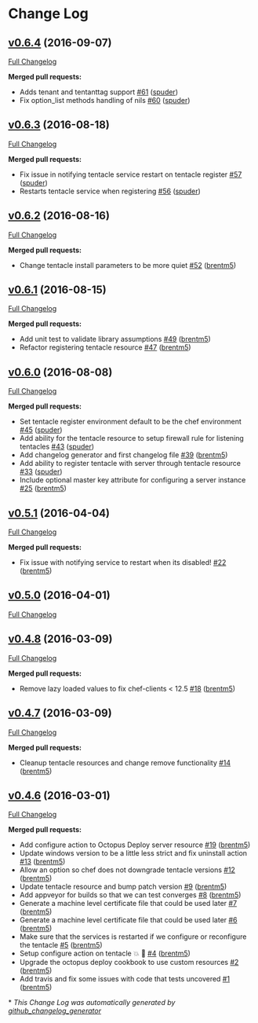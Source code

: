 # Change Log

## [v0.6.4](https://github.com/cvent/octopus-deploy-cookbook/tree/v0.6.4) (2016-09-07)
[Full Changelog](https://github.com/cvent/octopus-deploy-cookbook/compare/v0.6.3...v0.6.4)

**Merged pull requests:**

- Adds tenant and tentanttag support [\#61](https://github.com/cvent/octopus-deploy-cookbook/pull/61) ([spuder](https://github.com/spuder))
- Fix option\_list methods handling of nils [\#60](https://github.com/cvent/octopus-deploy-cookbook/pull/60) ([spuder](https://github.com/spuder))

## [v0.6.3](https://github.com/cvent/octopus-deploy-cookbook/tree/v0.6.3) (2016-08-18)
[Full Changelog](https://github.com/cvent/octopus-deploy-cookbook/compare/v0.6.2...v0.6.3)

**Merged pull requests:**

- Fix issue in notifying tentacle service restart on tentacle register [\#57](https://github.com/cvent/octopus-deploy-cookbook/pull/57) ([spuder](https://github.com/spuder))
- Restarts tentacle service when registering [\#56](https://github.com/cvent/octopus-deploy-cookbook/pull/56) ([spuder](https://github.com/spuder))

## [v0.6.2](https://github.com/cvent/octopus-deploy-cookbook/tree/v0.6.2) (2016-08-16)
[Full Changelog](https://github.com/cvent/octopus-deploy-cookbook/compare/v0.6.1...v0.6.2)

**Merged pull requests:**

- Change tentacle install parameters to be more quiet [\#52](https://github.com/cvent/octopus-deploy-cookbook/pull/52) ([brentm5](https://github.com/brentm5))

## [v0.6.1](https://github.com/cvent/octopus-deploy-cookbook/tree/v0.6.1) (2016-08-15)
[Full Changelog](https://github.com/cvent/octopus-deploy-cookbook/compare/v0.6.0...v0.6.1)

**Merged pull requests:**

- Add unit test to validate library assumptions [\#49](https://github.com/cvent/octopus-deploy-cookbook/pull/49) ([brentm5](https://github.com/brentm5))
- Refactor registering tentacle resource [\#47](https://github.com/cvent/octopus-deploy-cookbook/pull/47) ([brentm5](https://github.com/brentm5))

## [v0.6.0](https://github.com/cvent/octopus-deploy-cookbook/tree/v0.6.0) (2016-08-08)
[Full Changelog](https://github.com/cvent/octopus-deploy-cookbook/compare/v0.5.1...v0.6.0)

**Merged pull requests:**

- Set tentacle register environment default to be the chef environment [\#45](https://github.com/cvent/octopus-deploy-cookbook/pull/45) ([spuder](https://github.com/spuder))
- Add ability for the tentacle resource to setup firewall rule for listening tentacles [\#43](https://github.com/cvent/octopus-deploy-cookbook/pull/43) ([spuder](https://github.com/spuder))
- Add changelog generator and first changelog file [\#39](https://github.com/cvent/octopus-deploy-cookbook/pull/39) ([brentm5](https://github.com/brentm5))
- Add ability to register tentacle with server through tentacle resource  [\#33](https://github.com/cvent/octopus-deploy-cookbook/pull/33) ([spuder](https://github.com/spuder))
- Include optional master key attribute for configuring a server instance [\#25](https://github.com/cvent/octopus-deploy-cookbook/pull/25) ([brentm5](https://github.com/brentm5))

## [v0.5.1](https://github.com/cvent/octopus-deploy-cookbook/tree/v0.5.1) (2016-04-04)
[Full Changelog](https://github.com/cvent/octopus-deploy-cookbook/compare/v0.5.0...v0.5.1)

**Merged pull requests:**

- Fix issue with notifying service to restart when its disabled! [\#22](https://github.com/cvent/octopus-deploy-cookbook/pull/22) ([brentm5](https://github.com/brentm5))

## [v0.5.0](https://github.com/cvent/octopus-deploy-cookbook/tree/v0.5.0) (2016-04-01)
[Full Changelog](https://github.com/cvent/octopus-deploy-cookbook/compare/v0.4.8...v0.5.0)

## [v0.4.8](https://github.com/cvent/octopus-deploy-cookbook/tree/v0.4.8) (2016-03-09)
[Full Changelog](https://github.com/cvent/octopus-deploy-cookbook/compare/v0.4.7...v0.4.8)

**Merged pull requests:**

- Remove lazy loaded values to fix chef-clients \< 12.5 [\#18](https://github.com/cvent/octopus-deploy-cookbook/pull/18) ([brentm5](https://github.com/brentm5))

## [v0.4.7](https://github.com/cvent/octopus-deploy-cookbook/tree/v0.4.7) (2016-03-09)
[Full Changelog](https://github.com/cvent/octopus-deploy-cookbook/compare/v0.4.6...v0.4.7)

**Merged pull requests:**

- Cleanup tentacle resources and change remove functionality [\#14](https://github.com/cvent/octopus-deploy-cookbook/pull/14) ([brentm5](https://github.com/brentm5))

## [v0.4.6](https://github.com/cvent/octopus-deploy-cookbook/tree/v0.4.6) (2016-03-01)
[Full Changelog](https://github.com/cvent/octopus-deploy-cookbook/compare/v0.4.5...v0.4.6)

**Merged pull requests:**

- Add configure action to Octopus Deploy server resource [\#19](https://github.com/cvent/octopus-deploy-cookbook/pull/19) ([brentm5](https://github.com/brentm5))
- Update windows version to be a little less strict and fix uninstall action [\#13](https://github.com/cvent/octopus-deploy-cookbook/pull/13) ([brentm5](https://github.com/brentm5))
- Allow an option so chef does not downgrade tentacle versions [\#12](https://github.com/cvent/octopus-deploy-cookbook/pull/12) ([brentm5](https://github.com/brentm5))
- Update tentacle resource and bump patch version [\#9](https://github.com/cvent/octopus-deploy-cookbook/pull/9) ([brentm5](https://github.com/brentm5))
- Add appveyor for builds so that we can test converges [\#8](https://github.com/cvent/octopus-deploy-cookbook/pull/8) ([brentm5](https://github.com/brentm5))
- Generate a machine level certificate file that could be used later [\#7](https://github.com/cvent/octopus-deploy-cookbook/pull/7) ([brentm5](https://github.com/brentm5))
- Generate a machine level certificate file that could be used later [\#6](https://github.com/cvent/octopus-deploy-cookbook/pull/6) ([brentm5](https://github.com/brentm5))
- Make sure that the services is restarted if we configure or reconfigure the tentacle [\#5](https://github.com/cvent/octopus-deploy-cookbook/pull/5) ([brentm5](https://github.com/brentm5))
- Setup configure action on tentacle :boom: :metal: [\#4](https://github.com/cvent/octopus-deploy-cookbook/pull/4) ([brentm5](https://github.com/brentm5))
- Upgrade the octopus deploy cookbook to use custom resources [\#2](https://github.com/cvent/octopus-deploy-cookbook/pull/2) ([brentm5](https://github.com/brentm5))
- Add travis and fix some issues with code that tests uncovered [\#1](https://github.com/cvent/octopus-deploy-cookbook/pull/1) ([brentm5](https://github.com/brentm5))



\* *This Change Log was automatically generated by [github_changelog_generator](https://github.com/skywinder/Github-Changelog-Generator)*